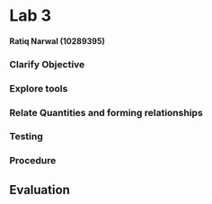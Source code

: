 # Lab 3
#### Ratiq Narwal (10289395)

### Clarify Objective

### Explore tools

### Relate Quantities and forming relationships

### Testing

### Procedure

## Evaluation